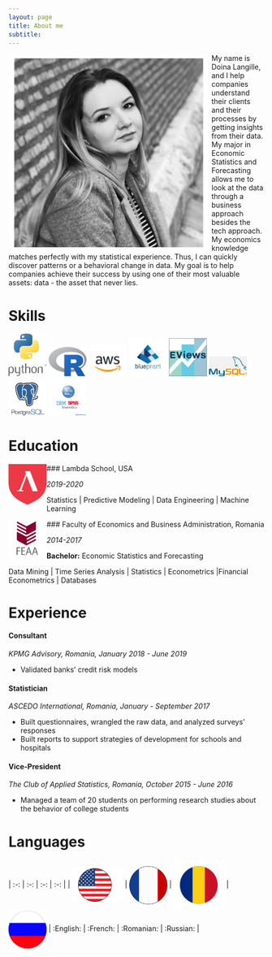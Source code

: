 ```yaml
---
layout: page
title: About me
subtitle: 
---
```

<img align="left" src="/img/about_me/IMG_1604.JPG" width="400"> My name is Doina Langille, and I help companies understand their clients and their processes by getting insights from their data. My major in Economic Statistics and Forecasting allows me to look at the data through a business approach besides the tech approach. My economics knowledge matches perfectly with my statistical experience. Thus, I can quickly discover patterns or a behavioral change in data. My goal is to help companies achieve their success by using one of their most valuable assets: data - the asset that never lies. 

# Skills

<p float="left">
  <img src="/img/about_me/py.jpg" width="75" />
  <img src="/img/about_me/R.png" width="75" /> 
  <img src="/img/about_me/aws.jpg" width="75" />
  <img src="/img/about_me/blueprism.jpg" width="75" />
  <img src="/img/about_me/eviews.png" width="75" />
  <img src="/img/about_me/my_sql.png" width="75" />
  <img src="/img/about_me/postgres.png" width="75" />
  <img src="/img/about_me/spss.png" width="75" />
</p>

# Education

<img align="left" src="/img/about_me/lambda.png" width="75"> 
### Lambda School, USA

*2019-2020*

Statistics ​|​ Predictive Modeling​ | ​Data Engineering​ | ​Machine Learning

<img align="left" src="/img/about_me/feea.png" width="75"> 
### Faculty of Economics and Business Administration​, Romania

*2014-2017*

**Bachelor:** Economic Statistics and Forecasting

Data Mining​ | ​Time Series Analysis​ | ​Statistics ​| ​Econometrics ​|​ Financial Econometrics | Databases

# Experience

#### Consultant
*KPMG Advisory​, Romania, January 2018 - June 2019*
* Validated banks’ credit risk models

#### Statistician
*ASCEDO International​, Romania, January - September 2017*
* Built questionnaires, wrangled the raw data, and analyzed surveys’ responses
* Built reports to support strategies of development for schools and hospitals

#### Vice-President
*The Club of Applied Statistics​, Romania, October 2015 - June 2016*
* Managed a team of 20 students on performing research studies about the behavior of college students

# Languages

| :-: | :-: | :-: | :-: |
| <img align="center" src="/img/about_me/usa.jpg" width="100"> | <img align="center" src="/img/about_me/fr.png" width="75"> | <img align="center" src="/img/about_me/ro.jpg" width="100"> | <img align="center" src="/img/about_me/ru.jpg" width="75">
| :English: | :French: | :Romanian: | :Russian: |